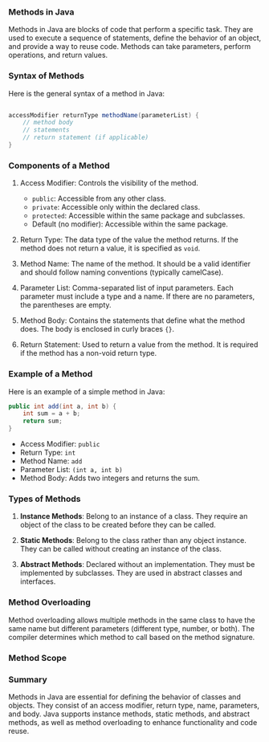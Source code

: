 ### Methods in Java

Methods in Java are blocks of code that perform a specific task. They are used to execute a sequence of statements, define the behavior of an object, and provide a way to reuse code. Methods can take parameters, perform operations, and return values.

### Syntax of Methods

Here is the general syntax of a method in Java:

```java

accessModifier returnType methodName(parameterList) {
    // method body
    // statements
    // return statement (if applicable)
}
```

### Components of a Method

1.  Access Modifier: Controls the visibility of the method.

    -   `public`: Accessible from any other class.
    -   `private`: Accessible only within the declared class.
    -   `protected`: Accessible within the same package and subclasses.
    -   Default (no modifier): Accessible within the same package.
2.  Return Type: The data type of the value the method returns. If the method does not return a value, it is specified as `void`.

3.  Method Name: The name of the method. It should be a valid identifier and should follow naming conventions (typically camelCase).

4.  Parameter List: Comma-separated list of input parameters. Each parameter must include a type and a name. If there are no parameters, the parentheses are empty.

5.  Method Body: Contains the statements that define what the method does. The body is enclosed in curly braces `{}`.

6.  Return Statement: Used to return a value from the method. It is required if the method has a non-void return type.

### Example of a Method

Here is an example of a simple method in Java:

```java
public int add(int a, int b) {
    int sum = a + b;
    return sum;
}
```

-   Access Modifier: `public`
-   Return Type: `int`
-   Method Name: `add`
-   Parameter List: `(int a, int b)`
-   Method Body: Adds two integers and returns the sum.

### Types of Methods

1.  **Instance Methods**: Belong to an instance of a class. They require an object of the class to be created before they can be called.

2.  **Static Methods**: Belong to the class rather than any object instance. They can be called without creating an instance of the class.

3.  **Abstract Methods**: Declared without an implementation. They must be implemented by subclasses. They are used in abstract classes and interfaces.


### Method Overloading

Method overloading allows multiple methods in the same class to have the same name but different parameters (different type, number, or both). The compiler determines which method to call based on the method signature.

### Method Scope



### Summary

Methods in Java are essential for defining the behavior of classes and objects. They consist of an access modifier, return type, name, parameters, and body. Java supports instance methods, static methods, and abstract methods, as well as method overloading to enhance functionality and code reuse.